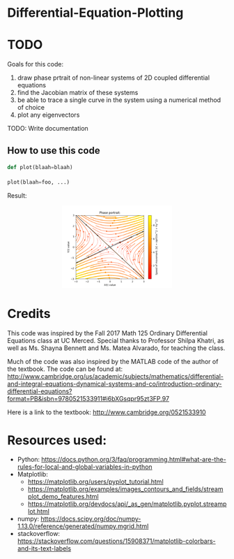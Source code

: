 # Differential-Equation-Plotting

# TODO
Goals for this code:

1) draw phase prtrait of non-linear systems of 2D coupled differential equations
2) find the Jacobian matrix of these systems
3) be able to trace a single curve in the system using a numerical method of choice
4) plot any eigenvectors

TODO: Write documentation

## How to use this code

```python
def plot(blaah=blaah)

plot(blaah=foo, ...)

```

Result:
<div align="center">
<img src = "ResultImages/RealEigenValues.png" width="50%"/>
</div>


# Credits

This code was inspired by the Fall 2017 Math 125 Ordinary Differential Equations class at UC Merced. Special thanks to Professor Shilpa Khatri, as well as Ms. Shayna Bennett and Ms. Matea Alvarado, for teaching the class.

Much of the code was also inspired by the MATLAB code of the author of the textbook. The code can be found at:
http://www.cambridge.org/us/academic/subjects/mathematics/differential-and-integral-equations-dynamical-systems-and-co/introduction-ordinary-differential-equations?format=PB&isbn=9780521533911#i6bXGsqpr95zt3FP.97


Here is a link to the textbook:
http://www.cambridge.org/0521533910

# Resources used:
* Python:	https://docs.python.org/3/faq/programming.html#what-are-the-rules-for-local-and-global-variables-in-python
* Matplotlib:
	* https://matplotlib.org/users/pyplot_tutorial.html
	* https://matplotlib.org/examples/images_contours_and_fields/streamplot_demo_features.html
	* https://matplotlib.org/devdocs/api/_as_gen/matplotlib.pyplot.streamplot.html
* numpy:	https://docs.scipy.org/doc/numpy-1.13.0/reference/generated/numpy.mgrid.html
* stackoverflow:	https://stackoverflow.com/questions/15908371/matplotlib-colorbars-and-its-text-labels
